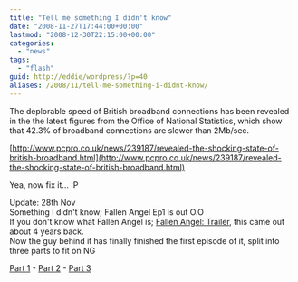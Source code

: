 ```yaml
---
title: "Tell me something I didn't know"
date: "2008-11-27T17:44:00+00:00"
lastmod: "2008-12-30T22:15:00+00:00"
categories: 
  - "news"
tags: 
  - "flash"
guid: http://eddie/wordpress/?p=40
aliases: /2008/11/tell-me-something-i-didnt-know/
---
```


The deplorable speed of British broadband connections has been revealed in the the latest figures from the Office of National Statistics, which show that 42.3% of broadband connections are slower than 2Mb/sec.

[http://www.pcpro.co.uk/news/239187/revealed-the-shocking-state-of-british-broadband.html](http://www.pcpro.co.uk/news/239187/revealed-the-shocking-state-of-british-broadband.html)

Yea, now fix it... :P

Update: 28th Nov  
Something I didn't know; Fallen Angel Ep1 is out O.O  
If you don't know what Fallen Angel is; [Fallen Angel: Trailer](http://www.newgrounds.com/portal/view/192340), this came out about 4 years back.  
Now the guy behind it has finally finished the first episode of it, split into three parts to fit on NG

[Part 1](http://www.newgrounds.com/portal/view/466240) - [Part 2](http://www.newgrounds.com/portal/view/466296) - [Part 3](http://www.newgrounds.com/portal/view/466296)

